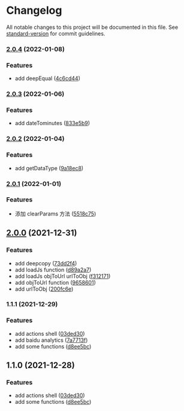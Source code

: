 # Changelog

All notable changes to this project will be documented in this file. See [standard-version](https://github.com/conventional-changelog/standard-version) for commit guidelines.

### [2.0.4](https://github.com/BestDingSheng/shengjs/compare/prefix_v2.0.3...prefix_v2.0.4) (2022-01-08)

### Features

- add deepEqual ([4c6cd44](https://github.com/BestDingSheng/shengjs/commit/4c6cd44f4b37c17c01012ba94f76a9fb0f781ba4))

### [2.0.3](https://github.com/BestDingSheng/shengjs/compare/prefix_v2.0.2...prefix_v2.0.3) (2022-01-06)

### Features

- add dateTominutes ([833e5b9](https://github.com/BestDingSheng/shengjs/commit/833e5b95f86a57e8037337a67537c9eb0c4f7e24))

### [2.0.2](https://github.com/BestDingSheng/shengjs/compare/prefix_v2.0.1...prefix_v2.0.2) (2022-01-04)

### Features

- add getDataType ([9a18ec8](https://github.com/BestDingSheng/shengjs/commit/9a18ec854484b5eb7185bb4b3b9fe0556114ab55))

### [2.0.1](https://github.com/BestDingSheng/shengjs/compare/prefix_v2.0.0...prefix_v2.0.1) (2022-01-01)

### Features

- 添加 clearParams 方法 ([5518c75](https://github.com/BestDingSheng/shengjs/commit/5518c754d926563715409aba758ca9850ac1a285))

## [2.0.0](https://github.com/BestDingSheng/shengjs/compare/prefix_v1.1.1...prefix_v2.0.0) (2021-12-31)

### Features

- add deepcopy ([73dd2f4](https://github.com/BestDingSheng/shengjs/commit/73dd2f450db1397cde7a9271af8ee34454b60384))
- add loadJs function ([d89a2a7](https://github.com/BestDingSheng/shengjs/commit/d89a2a76e390aef80096ded1b78e96fc1b1ea5ff))
- add loadJs objToUrl urlToObj ([f312171](https://github.com/BestDingSheng/shengjs/commit/f312171371656c55800cfe9a10aab98f507f775e))
- add objToUrl function ([9658601](https://github.com/BestDingSheng/shengjs/commit/9658601d9eed90aa3e87c3cf34d29a14b487a158))
- add urlToObj ([200fc6e](https://github.com/BestDingSheng/shengjs/commit/200fc6e027fd51eeb639a303d7802e56652c276c))

### 1.1.1 (2021-12-29)

### Features

- add actions shell ([03ded30](https://github.com/BestDingSheng/shengjs/commit/03ded305c0d2119cf5abfee8e913baf75ad3de29))
- add baidu analytics ([7a7713f](https://github.com/BestDingSheng/shengjs/commit/7a7713fc7fd62f78e8be55a3ba7def8b762b5dd2))
- add some functions ([d8ee5bc](https://github.com/BestDingSheng/shengjs/commit/d8ee5bcfabd199479d75102f68550b7323c618bf))

## 1.1.0 (2021-12-28)

### Features

- add actions shell ([03ded30](https://github.com/BestDingSheng/shengjs/commit/03ded305c0d2119cf5abfee8e913baf75ad3de29))
- add some functions ([d8ee5bc](https://github.com/BestDingSheng/shengjs/commit/d8ee5bcfabd199479d75102f68550b7323c618bf))
